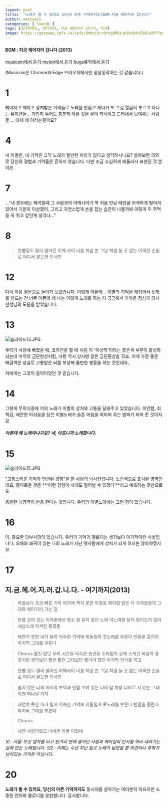```yaml
---
layout: post
title:  "노래가 될 수 있어요 당신의 아픈 기억까지도(BGM-지금 헤어지러 갑니다)"
author: emstudio
categories: [ Sounds ]
tags: [조대득밴드, 여기까지, 지금 헤어지러 갑니다, 작곡]
image: https://gateway.ipfs.io/ipfs/QmbziXcrDtvgQM8juA3kn84vE84GsHFFPpxm5tFFqadvey
---
```



#### BGM : 지금 헤어지러 갑니다 (2013)

[musicoin에서 듣기](https://musicoin.org/embedded-player/0x48aaa4429656092608faf8d36501c1f59a7c863d)
[melon에서 듣기](https://melon.do/MoZMupy8L)
[bugs뮤직에서 듣기](https://music.bugs.co.kr/track/3316051)

(Musicoin은 Chrome과 Edge 브라우저에서만 정상동작하는 것 같습니다.)


# 1

헤어지고 깨지고 상처받은 기억들로 노래를 만들고
게다가 또 그걸 열심히 부르고 다니는 뮤지션들...
가만히 두어도 충분히 아픈 것을 굳이 되뇌이고 드러내서 보여주는 사람들
... 대체 왜 이러는걸까요?


# 4

내 이별은, 내 기억은 그닥 노래가 될만한 꺼리가 없다고 생각하시나요?
살펴보면 의외로 당신의 경험과 기억들은 흔하지 않습니다.
다만 조금 소심하게 애둘러서 표현된 것 뿐이죠.


# 7

..."내 경우에는 헤어질때 그 사람과의 어깨사이가 딱 처음 만날 때만큼 어색하게 떨어져 있어서 기분이 이상했어, 그리고 자연스럽게 손을 잡는 습관이 나올까봐 이렇게 두 주먹을 꼭 쥐고 걷던게 생각나..."


# 8

> 한뼘정도 멀리 떨어진 어깨 사이
> 너를 처음 본 그날 처럼
> 둘 곳 없는 어색한 손들로
> 어디서 본듯한 인사만


# 12

다시 처음 질문으로 돌아가 보겠습니다.
이렇게 아픈데...
이별의 기억을 헤집어서 노래를 만드는 건 너무 아픈데
왜 나는 이렇게 노래를 하는 지 궁금해서 가까운 정신과 의사선생님의 도움을 받았습니다.


# 13

![슬라이드13.JPG](https://gateway.ipfs.io/ipfs/QmYk1MrzGrCYCNFcmRzgGrufP6NPnLsLy42DZV6uFZLuPU)


우리가 사랑에 빠졌을 때, 코카인을 할 때 처럼 이 '미상핵'이라는 붉은색 부분이 활성화 되는데 마약의 금단현상처럼, 사랑 역시 상사병 같은 금단증상을 겪죠.
이때 가장 좋은 해결책은 상실로 고통받은 뇌를 보상해 줄만한 행동을 하는 것인데요,

저에게는 그것이 음악이었던 것 같습니다.


# 14

그렇게 무의식중에 저의 노래가 이별의 상처와 고통을 달래주고 있었습니다. 
미안함, 죄책감, 애잔한 아쉬움을 담은 이별노래가 슬픈 마음을 여미어 주는 범퍼가 되어 준 것이지요

##### **아픈데 왜 노래하냐구요? 네, 아프니까 노래합니다.**


# 15

![슬라이드15.JPG](https://gateway.ipfs.io/ipfs/QmV2RywcgNacq5j6wNNwrg2jGwWxKc11imTUcNj2rZetky)


"고통스러운 기억과 연관된 경험"을 한 사람의 뇌사진입니다.
노란색으로 표시된 영역인데요, 흥미로운 것은
**‘이런 경험이 내게도 일어날 수 있겠다’**라고 예측하는 것만으로도

동일한 뇌영역이 반응 한다는 것입니다.
우리의 이별노래에는 그런 힘이 있습니다.


# 16

아, 중요한 당부사항이 있습니다.
우리의 기억과 멜로디는 생각보다 이기적이란 사실입니다.
오해와 왜곡이 있는 나의 노래가 지난 옛사람에게 상처가 되게 하지는 않아야겠지요


# 17

## 지.금.헤.어.지.러.갑.니.다. - 여기까지(2013) 

> 마음보다 조금 빠른 기차
> 여지에 찍지 못한 마침표
> 해야할 말은 다 가져왔을까
> 그대와 헤어지러 가는 길

>반쯤 꼬여 있는 이어폰에선
>평소 잘 듣지 않던 노래
>여느때완 달리 잠이오지 않아
>새삼스레 어색한 풍경들

> 태연치 못한 내가 될까
> 익숙한 기억에 휘둘릴까
> 콧노래를 부른다 빈말을 흘린다
> 마지막 그대를 부른다

> Chorus
> 짧진 않던 우리 시간들 익숙한 습관들
> 소리없이 길게 스쳐간 바람과 풍경처럼
> 생각보단 훨씬 짧던 그대보단 짧아야 했던
> 마지막 인사를 하고

> 한뼘 정도 멀리 떨어진 어깨사이
> 너를 처음 본 그날 처럼
> 둘 곳 없는 어색한 손들로
> 어디서 본듯한 인사만

> 쉽지 않은 너의 마지막 부탁과
> 반쯤 꼬여 있는 나의 맘
> 차창 너머로 서 있는 그대
> 이젠 떠나갈 기차

> 태연치 못한 내가 될까
> 익숙한 기억에 휘둘릴까
> 콧노래를 부른다 빈말을 흘린다
> 마지막 그대를 부른다

> Chorus

> 내겐 사랑이었고
> 너에겐 아픔 이었네



_덧 : 서울-부산 열차를 타고 원거리 연애 중이던 사람과 헤어짐의 인사를 하러 내려가는 길에 만든 노래입니다._
_덧2 : 이제는 수년 지난 일로 노래가 남았을 뿐 미련이나 후회가 남아있는 기억은 아닙니다._


# 20

**노래가 될 수 있어요, 당신의 아픈 기억까지도**
동시대를 살아가는 여러분의 아프지만 소중한 언어와 멜로디를 응원합니다.
감사합니다.